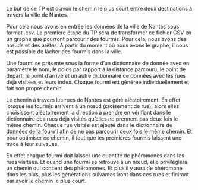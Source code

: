 Le but de ce TP est d’avoir le chemin le plus court entre deux destinations à travers la ville de Nantes. 


Pour cela nous avons en entrée les données de la ville de Nantes sous format .csv. La première étape du TP sera de transformer ce fichier CSV en un graphe que pourront parcourir des fourmis. Pour cela, nous avons des nœuds et des arêtes. A partir du moment où nous avons le graphe, il nous est possible de lâcher des fourmis dans la ville.


Une fourmi se présente sous la forme d’un dictionnaire de donnée avec en paramètre le nom, le poids par rapport à la distance parcouru, le point de départ, le point d’arrivé et un autre dictionnaire de données avec les rues déjà visitées et leurs index. Chaque fourmi est générée individuellement et fait son propre chemin. 


Le chemin à travers les rues de Nantes est géré aléatoirement. En effet lorsque les fourmis arrivent à un nœud (croisement de rue), alors elles choisissent aléatoirement la direction à prendre en vérifiant dans le dictionnaire des rues déjà visités qu’elles ne prennent pas deux fois le même chemin. Chaque rue visitée est ajouté dans le dictionnaire de données de la fourmi afin de ne pas parcourir deux fois le même chemin. Et pour optimiser ce chemin, il faut que les premières fourmis laissent une trace à leur suiveuse.


En effet chaque fourmi doit laisser une quantité de phéromones dans les rues visitées. Et quand une fourmi se retrouve à un nœud, elle privilégiera un chemin qui contient des phéromones. Et plus il y aura de phéromone dans les plus, plus les générations suivantes iront dans ces rues et finiront par avoir le chemin le plus court.
